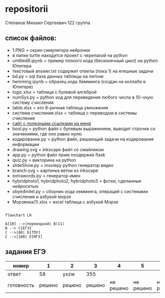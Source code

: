 # repositorii
Степанов Михаил Сергеевич
122 группа

## список файлов:
- 1.PNG = скрин симулятора нейронки
- в папке turtle находится проект с черепахой на python
- untitled9.ipynb = пример плохого кода (бесконечный цикл) на python Юпитера
- текстовый answer.txt содержит ответы (пока 1) на егешные задачи
- bd.py = sql база данных таблицы на питоне
- hemming.ipynb = образец кода Хемминга (создан на коллабе в Юпитере)
- logic.xlsx = таблица с булевой алгеброй
- numSys.py = python код для переведения любого числа в 10-чную систему счисления
- table.xlsx = это 8-ричная таблица умножения
- система счисления.xlsx = таблица с переводом в системы счисления
- [сайт с полезными ссылками на меня](https://LostnightRX.github.io)
- bool.py = python файл с булевым выражением, выводит строчки со значениями, где оно равно нулю
- кодирование.py = python файл, решающий задачи на кодирование информации
- drawing.svg = inkscape файл со смайликом
- app.py = python файл прим поодержке flask
- quiz.py = викторина на python
- slideShow.py = moviepy python генератор видео
- branch.svg = картинка ветки из inkscape
- extrawords.py = генератор имен
- hybridphoto1, hybridphoto2, hybridphoto3 = фотки, сделанные нейросетью
- obyedinitel.py = сборник кода хемминга, операций с системами счисления и азбукой морзе
- Морзянка(1).xlsx = excel таблица с азбукой Морзе


~~~mermaid

flowchart LR

A[10] -->|переводной| B(11)
B --> C{ЕГЭ}
C -->|80| D[ТПУ]
C -->|100| E[МГУ]

~~~

## задания ЕГЭ

|номер|1|2|3|4|5|6|7|8|9|10|11|12|13|14|15|16|17|18|19|20|21|22|23|24|25|26|27|28|
|------|------|------|------|------|------|------|------|------|------|------|------|------|------|------|------|------|------|------|------|------|------|------|------|------|------|------|------|------|
|ответ|58|yxzw|355|||||||45|||||||||64|32,63|62||||||||
|готовность|решено|решено|решено|не решено|не решено|не решено|не решено|не решено|не решено|решено|не решено|не решено|не решено|не решено|не решено|не решено|не решено|не решено|решено|решено|решено|не решено|не решено|не решено|не решено|не решено|не решено|не решено|
